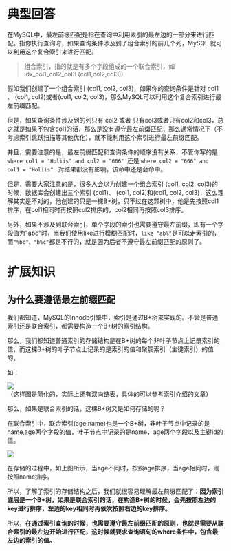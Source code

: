 # 典型回答

在MySQL中，最左前缀匹配是指在查询中利用索引的最左边的一部分来进行匹配。指你执行查询时，如果查询条件涉及到了组合索引的前几个列，MySQL 就可以利用这个复合索引来进行匹配。

> 组合索引，指的就是有多个字段组成的一个联合索引，如 idx_col1_col2_col3 (col1,col2,col3))


假如我们创建了一个组合索引 (col1, col2, col3)，如果你的查询条件是针对 col1 、 (col1, col2)或者(col1, col2, col3)，那么MySQL可以利用这个复合索引进行最左前缀匹配。

但是，如果查询条件涉及到的列只有 col2 或者 只有col3或者只有col2和col3，总之就是如果不包含col1的话，那么是没有遵守最左前缀匹配，那么通常情况下（不考虑索引跳跃扫描等其他优化），就不能利用这个索引进行最左前缀匹配。

并且，需要注意的是，最左前缀匹配和查询条件的顺序没有关系，不管你写的是`where col1 = "Holiis" and col2 = "666" `还是 `where col2 = "666" and col1 = "Holiis" ` 对结果都没有影响，该命中还是会命中。

但是，需要大家注意的是，很多人会以为创建一个组合索引 (col1, col2, col3)的时候，数据库会创建出三个索引 (col1)、 (col1, col2)和(col1, col2, col3)，这么理解其实是不对的，他创建的只是一棵B+树，只不过在这颗树中，他是先按照col1排序，在col1相同时再按照col2排序的，col2相同再按照col3排序。

另外，如果不涉及到联合索引，单个字段的索引也需要遵守最左前缀，即有一个字段值为"abc"时，当我们使用like进行模糊匹配时，`like "ab%"`是可以走索引的，而`"%bc"、"b%c"`都是不行的，就是因为后者不遵守最左前缀匹配的原则了。

# 扩展知识
## 为什么要遵循最左前缀匹配
我们都知道，MySQL的Innodb引擎中，索引是通过B+树来实现的。不管是普通索引还是联合索引，都需要构造一个B+树的索引结构。

那么，我们都知道普通索引的存储结构是在B+树的每个非叶子节点上记录索引的值，而这棵B+树的叶子节点上记录的是索引的值和聚簇索引（主键索引）的值的。

如：

![](https://cdn.nlark.com/yuque/0/2023/jpeg/5378072/1692177314211-3d202703-795a-4281-8a55-2177e2866227.jpeg#averageHue=%23fafafa&clientId=u9111e724-04a7-4&id=ixDG6&originHeight=504&originWidth=1121&originalType=binary&ratio=1&rotation=0&showTitle=false&status=done&style=none&taskId=u20d6bd64-a4cc-4229-b269-ec3247224ef&title=)<br />（这样图是简化的，实际上还有双向链表，具体的可以参考索引介绍的文章）

那么，如果是联合索引的话，这棵B+树又是如何存储的呢？

在联合索引中，联合索引(age,name)也是一个B+树，非叶子节点中记录的是name,age两个字段的值，叶子节点中记录的是name，age两个字段以及主键id的值。

![](https://cdn.nlark.com/yuque/0/2023/jpeg/5378072/1692177314203-4be40155-d2ea-4a7f-99e1-70e6c29d02e6.jpeg#averageHue=%23f9f9f9&clientId=u9111e724-04a7-4&id=AnjmO&originHeight=471&originWidth=1081&originalType=binary&ratio=1&rotation=0&showTitle=false&status=done&style=none&taskId=u7b496e18-6b8a-4514-80d1-6281faeff85&title=)

在存储的过程中，如上图所示，当age不同时，按照age排序，当age相同时，则按照name排序。

所以，了解了索引的存储结构之后，我们就很容易理解最左前缀匹配了：**因为索引底层是一个B+树，如果是联合索引的话，在构造B+树的时候，会先按照左边的key进行排序，左边的key相同时再依次按照右边的key排序。**

所以，**在通过索引查询的时候，也需要遵守最左前缀匹配的原则，也就是需要从联合索引的最左边开始进行匹配，这时候就要求查询语句的where条件中，包含最左边的索引的值。**

## <br />
